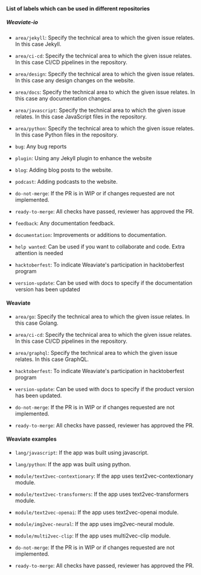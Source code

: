 #### List of labels which can be used in different repositories

##### Weaviate-io

* `area/jekyll`: Specify the technical area to which the given issue relates. In this case Jekyll.

* `area/ci-cd`: Specify the technical area to which the given issue relates. In this case CI/CD pipelines in the repository.

* `area/design`: Specify the technical area to which the given issue relates. In this case any design changes on the website.

* `area/docs`: Specify the technical area to which the given issue relates. In this case any documentation changes.

* `area/javascript`: Specify the technical area to which the given issue relates. In this case JavaScript files in the repository.

* `area/python`: Specify the technical area to which the given issue relates. In this case Python files in the repository.

* `bug`: Any bug reports

* `plugin`: Using any Jekyll plugin to enhance the website

* `blog`: Adding blog posts to the website.

* `podcast`: Adding podcasts to the website.

* `do-not-merge`: If the PR is in WIP or if changes requested are not implemented.

* `ready-to-merge`: All checks have passed, reviewer has approved the PR.

* `feedback`: Any documentation feedback.

* `documentation`: Improvements or additions to documentation.

* `help wanted`: Can be used if you want to collaborate and code. Extra attention is needed

* `hacktoberfest`: To indicate Weaviate's participation in hacktoberfest program

* `version-update`: Can be used with docs to specify if the documentation version has been updated

#### Weaviate

* `area/go`: Specify the technical area to which the given issue relates. In this case Golang.

* `area/ci-cd`: Specify the technical area to which the given issue relates. In this case CI/CD pipelines in the repository.

* `area/graphql`: Specify the technical area to which the given issue relates. In this case GraphQL.

* `hacktoberfest`: To indicate Weaviate's participation in hacktoberfest program

* `version-update`: Can be used with docs to specify if the product version has been updated.

* `do-not-merge`: If the PR is in WIP or if changes requested are not implemented.

* `ready-to-merge`: All checks have passed, reviewer has approved the PR.

#### Weaviate examples

* `lang/javascript`: If the app was built using javascript.

* `lang/python`: If the app was built using python.

* `module/text2vec-contextionary`: If the app uses text2vec-contextionary module.

* `module/text2vec-transformers`: If the app uses text2vec-transformers module.

* `module/text2vec-openai`: If the app uses text2vec-openai module.

* `module/img2vec-neural`: If the app uses img2vec-neural module.

* `module/multi2vec-clip`: If the app uses multi2vec-clip module.

* `do-not-merge`: If the PR is in WIP or if changes requested are not implemented.

* `ready-to-merge`: All checks have passed, reviewer has approved the PR.